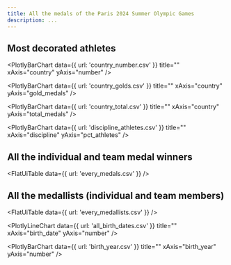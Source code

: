 ```yaml
---
title: All the medals of the Paris 2024 Summer Olympic Games
description: ...
---
```


## Most decorated athletes

<PlotlyBarChart
  data={{
    url: 'country_number.csv'
  }}
  title=""
  xAxis="country"
  yAxis="number"
/>

<PlotlyBarChart
  data={{
    url: 'country_golds.csv'
  }}
  title=""
  xAxis="country"
  yAxis="gold_medals"
/>

<PlotlyBarChart
  data={{
    url: 'country_total.csv'
  }}
  title=""
  xAxis="country"
  yAxis="total_medals"
/>

<PlotlyBarChart
  data={{
    url: 'discipline_athletes.csv'
  }}
  title=""
  xAxis="discipline"
  yAxis="pct_athletes"
/>

## All the individual and team medal winners

<FlatUiTable
  data={{
    url: 'every_medals.csv'
  }}
 />

 ## All the medallists (individual and team members)

 <FlatUiTable
  data={{
    url: 'every_medallists.csv'
  }}
 />

 <PlotlyLineChart
  data={{
    url: 'all_birth_dates.csv'
  }}
  title=""
  xAxis="birth_date"
  yAxis="number"
/>

 <PlotlyBarChart
  data={{
    url: 'birth_year.csv'
  }}
  title=""
  xAxis="birth_year"
  yAxis="number"
/>
